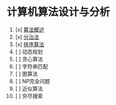 # 计算机算法设计与分析

1. [x] [算法概述](计算机算法设计与分析/算法概述/)
2. [x] [分治法](计算机算法设计与分析/分治法/)
3. [x] [排序算法](计算机算法设计与分析/排序算法/)
4. [ ] 动态规划
5. [ ] 贪心算法
6. [ ] 字符串匹配
7. [ ] 图算法
8. [ ] NP完全问题
9. [ ] 近似算法
10. [ ] 穷尽搜索